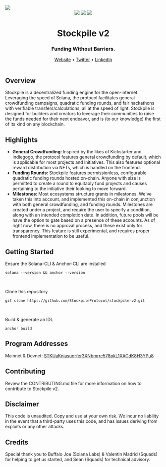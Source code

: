 <img src="https://i.imgur.com/hA5WEnT.jpg">
<div align="center">
  <img src="https://badgen.net/badge/version/2.0/blue">
  <img src="https://badgen.net/badge/docs/2.0/blue">
  <img src="https://badgen.net/badge/contributions/open/blue">
</div>
<h1 align="center">Stockpile v2</h1>
<div align="center">
  <h3>Funding Without Barriers.</h3>
  <div align="center">
    <a href="https://stockpile.pro">Website</a>
    •
    <a href="https://twitter.com/GoStockpile">Twitter</a>
    •
    <a href="https://twitter.com/GoStockpile">LinkedIn</a>
  </div>
</div>
<br>
<h2>Overview</h2>
<p>
  Stockpile is a decentralized funding engine for the open-internet. Leveraging the speed of Solana, the protocol facilitates 
  general crowdfunding campaigns, quadratic funding rounds, and fair hackathons with verifiable transfers/calculations, all at
  the speed of light. Stockpile is designed for builders and creators to leverage their communities to raise the funds needed
  for their next endeavor, and is (to our knowledge) the first of its kind on any blockchain.
</p>
<h2>Highlights</h2>
<ul>
  <li>
    <b>
      General Crowdfunding:
    </b>
    Inspired by the likes of Kickstarter and Indiegogo, the protocol features general crowdfunding by default, which is applicable
    for most projects and initiatives. This also features optional reward distribution via NFTs, which is handled on the frontend.
  </li>
  <li>
    <b>
      Funding Rounds:
    </b>
    Stockpile features permissionless, configurable quadratic funding rounds hosted on-chain. Anyone with size is permitted to create
    a round to equitably fund projects and causes pertaining to the initiative their looking to move forward.
  </li>
  <li>
    <b>
      Milestones:
    </b>
    Most ecosystems structure grants in milestones. We've taken this into account, and implemented this on-chain in conjunction with both
    general crowdfunding, and funding rounds. Milestones are created under a project, and require the user to specify a condition, along
    with an intended completion date. In addition, future pools will be have the option to gate based on a presence of these accounts.
    As of right now, there is no approval process, and these exist only for transparency. This feature is still experimental, and requires
    proper frontend implementation to be useful.
  </li>
</ul>
<h2>Getting Started</h2>
<p>Ensure the Solana-CLI & Anchor-CLI are installed</p>

```
solana --version && anchor --version
```
<br>
<p>Clone this repository</p>
    
```
git clone https://github.com/StockpileProtocol/stockpile-v2.git
```
<br>
<p>Build & generate an IDL</p>
    
```
anchor build
```
<h2>Program Addresses</h2>
<p>
  Mainnet & Devnet: <a href="https://solana.fm/address/STKUaKniasuqrfer3XNbmrrc578pkL1XACdK8H3YPu8?cluster=mainnet-alpha">STKUaKniasuqrfer3XNbmrrc578pkL1XACdK8H3YPu8</a>
</p>
<h2>Contributing</h2>
Review the CONTRIBUTING.md file for more information on how to contribute to Stockpile v2.
<h2>Disclaimer</h2>
<p>
  This code is unaudited. Copy and use at your own risk. We incur no liability in the event that a third-party uses this code, and has
  issues deriving from exploits or any other attacks.
</p>
<h2>Credits</h2>
<p>
  Special thank you to Buffalo Joe (Solana Labs) & Valentin Madrid (Squads) for helping to get us started, and Sean (Squads) for technical advisory. 
</p>

